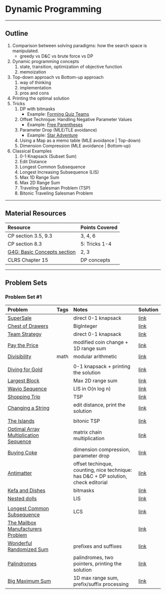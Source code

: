 # Dynamic Programming
---
## Outline
1. Comparison between solving paradigms: how the search space is manipulated.
	- greedy vs D&C vs brute force vs DP
2. Dynamic programming concepts
	1. state, transition, optimization of objective function
	2. memoization
3. Top-down approach vs Bottom-up approach
	1. way of thinking
	2. implementation
	3. pros and cons
4. Printing the optimal solution
5. Tricks
	1. DP with bitmasks
   		- Example: [Forming Quiz Teams](https://uva.onlinejudge.org/index.php?option=onlinejudge&page=show_problem&problem=1852)
	2. Offset Technique: Handling Negative Parameter Values
   		- Example: [Free Parentheses](https://uva.onlinejudge.org/index.php?option=com_onlinejudge&Itemid=8&page=show_problem&problem=3679)
	3. Parameter Drop (MLE/TLE avoidance)
		- Example: [Star Adventure](https://community.topcoder.com/stat?c=problem_statement&pm=2940&rd=5854)
	4. Using a Map as a memo table (MLE avoidance | Top-down)
	5. Dimension Compression (MLE avoidance | Bottom-up)
6. Classical Examples
	1. 0-1 Knapsack (Subset Sum)
	2. Edit Distance
	3. Longest Common Subsequence
	4. Longest Increasing Subsequence (LIS)
	5. Max 1D Range Sum
	6. Max 2D Range Sum
	7. Traveling Salesman Problem (TSP)
	8. Bitonic Traveling Salesman Problem	
---
## Material Resources
| Resource                  | Points Covered                  |
|:------------------------- |:--------------------------------|
|CP section 3.5, 9.3        | 3, 4, 6           |
|CP section 8.3            | 5: Tricks 1-4     |
|[G4G: Basic Concepts section](https://www.geeksforgeeks.org/dynamic-programming/#concepts)            | 2, 3 |
| CLRS Chapter 15 | DP concepts |

---
## Problem Sets
### Problem Set #1

| Problem        | Tags          | Notes  | Solution |
|:------------- |:-------------|:-----|:--------|
|[SuperSale](https://uva.onlinejudge.org/index.php?option=onlinejudge&page=show_problem&problem=1071)|  |direct 0-1 knapsack|[link](https://ideone.com/NfpxhW)|
| [Chest of Drawers](https://uva.onlinejudge.org/index.php?option=com_onlinejudge&Itemid=8&page=show_problem&problem=2415) | | BigInteger | [link](https://github.com/AhmadElsagheer/UVa-Solutions/blob/master/v114/ChestOfDrawers_UVa11420.java) |
|[Team Strategy](https://uva.onlinejudge.org/index.php?option=com_onlinejudge&Itemid=8&page=show_problem&problem=2316)|  | direct 0-1 knapsack|[link](https://github.com/AhmadElsagheer/UVa-Solutions/blob/master/v113/TermStrategy_UVa11341.java)|
|[Pay the Price](https://uva.onlinejudge.org/index.php?option=onlinejudge&page=show_problem&problem=1254)|  | modified coin change + 1D range sum |[link](https://github.com/AhmadElsagheer/UVa-Solutions/blob/master/v103/PayThePrice_UVa10313.java)|
|[Divisibility](https://uva.onlinejudge.org/index.php?option=com_onlinejudge&Itemid=8&page=show_problem&problem=977)| math | modular arithmetic |[link](https://github.com/AhmadElsagheer/UVa-Solutions/blob/master/v100/Divisibility_UVa10036.java)|
| | | |  |
|[Diving for Gold](https://uva.onlinejudge.org/index.php?option=com_onlinejudge&Itemid=8&category=652&page=show_problem&problem=931)|  | 0-1 knapsack + printing the solution | [link](https://github.com/omaryasser/Competitive-Programming/blob/master/Solutions/UVA%20Solutions/990%20-%20Diving%20for%20Gold.java) |
| [Largest Block](https://uva.onlinejudge.org/index.php?option=com_onlinejudge&Itemid=8&page=show_problem&problem=1608) | | Max 2D range sum | [link](https://github.com/omaryasser/Competitive-Programming/blob/master/Solutions/UVA%20Solutions/10667%20-%20Largest%20Block.java) |
| [Wavio Sequence](https://uva.onlinejudge.org/index.php?option=com_onlinejudge&Itemid=8&page=show_problem&problem=1475) | | LIS in O(n log n) | [link](https://github.com/AhmadElsagheer/UVa-Solutions/blob/master/v105/WavioSequence_UVa10534.java) |
| [Shopping Trip](https://uva.onlinejudge.org/index.php?option=onlinejudge&page=show_problem&problem=2259) | | TSP | [link](https://github.com/AhmadElsagheer/UVa-Solutions/blob/master/v112/ShoppingTrip_UVa11284.java) |
| [Changing a String](http://codeforces.com/problemset/problem/56/D) | | edit distance, print the solution | [link](http://codeforces.com/contest/56/submission/20707271) |
| | | |  |
| [The Islands](https://uva.onlinejudge.org/index.php?option=com_onlinejudge&Itemid=8&page=show_problem&problem=3537) | | bitonic TSP | [link](https://github.com/AhmadElsagheer/UVa-Solutions/blob/master/v010/TheIslands_UVa1096.java) |
| [Optimal Array Multiplication Sequence](https://uva.onlinejudge.org/index.php?option=com_onlinejudge&Itemid=8&page=show_problem&problem=284) | | matrix chain multiplication | [link](https://github.com/AhmadElsagheer/UVa-Solutions/blob/master/v003/OptimalArrayMultiplication_UVa348.java) |
| [Buying Coke](https://uva.onlinejudge.org/index.php?option=onlinejudge&page=show_problem&problem=1567) | | dimension compression, parameter drop | [link](https://github.com/AhmadElsagheer/UVa-Solutions/blob/master/v106/BuyingCoke_UVa10626.java) |
| [Antimatter](http://codeforces.com/problemset/problem/383/D) | | offset techinque, counting, nice technique: has D&C + DP solution, check editorial | [link](http://codeforces.com/contest/383/submission/24622355) |
| [Kefa and Dishes](http://codeforces.com/problemset/problem/580/D) | | bitmasks | [link](http://codeforces.com/contest/580/submission/19468135) |
| [Nested dolls](https://uva.onlinejudge.org/index.php?option=onlinejudge&page=show_problem&problem=2353) | | LIS |  [link](https://github.com/AhmadElsagheer/UVa-Solutions/blob/master/v113/NestedDolls_UVa11368.java) |
| | | |  |
| [Longest Common Subsequence](https://uva.onlinejudge.org/index.php?option=com_onlinejudge&Itemid=8&page=show_problem&problem=1346) | | LCS | [link](https://github.com/AhmadElsagheer/UVa-Solutions/blob/master/v104/LongestCommonSubsequence_UVa10405.java) |
| [The Mailbox Manufacturers Problem](https://uva.onlinejudge.org/index.php?option=com_onlinejudge&Itemid=8&page=show_problem&problem=823) | | | [link](https://github.com/AhmadElsagheer/UVa-Solutions/blob/master/v008/TheMailboxManufacturersProblem_UVa882.java) |
| [Wonderful Randomized Sum](http://codeforces.com/problemset/problem/33/C) | | prefixes and suffixes | [link](http://codeforces.com/contest/33/submission/20330347) |
| [Palindromes](http://codeforces.com/problemset/problem/137/D)  | | palindromes, two pointers, printing the solution | [link](http://codeforces.com/contest/137/submission/23677640) |
| [Big Maximum Sum](http://codeforces.com/problemset/problem/75/D) |  | 1D max range sum, prefix/suffix processing | [link](http://codeforces.com/contest/75/submission/20540466) |
